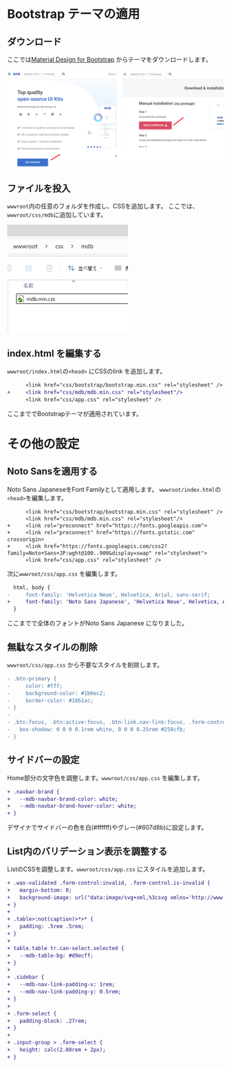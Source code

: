 # Bootstrap テーマの適用

## ダウンロード

ここでは[Material Design for Bootstrap](https://mdbootstrap.com/) からテーマをダウンロードします。

![image](images/material_download.png)

## ファイルを投入

`wwwroot`内の任意のフォルダを作成し、CSSを追加します。 ここでは、`wwwroot/css/mdb`に追加しています。

![image](images/material_folder.png)

## index.html を編集する

`wwwroot/index.html`の`<head>` にCSSのlink を追加します。

```diff
      <link href="css/bootstrap/bootstrap.min.css" rel="stylesheet" />
+     <link href="css/mdb/mdb.min.css" rel="stylesheet"/>
      <link href="css/app.css" rel="stylesheet" />
```

ここまででBootstrapテーマが適用されています。

# その他の設定

## Noto Sansを適用する

Noto Sans JapaneseをFont Familyとして適用します。 `wwwroot/index.html`の`<head>`を編集します。

```
      <link href="css/bootstrap/bootstrap.min.css" rel="stylesheet" />
      <link href="css/mdb/mdb.min.css" rel="stylesheet"/>
+     <link rel="preconnect" href="https://fonts.googleapis.com">
+     <link rel="preconnect" href="https://fonts.gstatic.com" crossorigin>
+     <link href="https://fonts.googleapis.com/css2?family=Noto+Sans+JP:wght@100..900&display=swap" rel="stylesheet">
      <link href="css/app.css" rel="stylesheet" />
```

次に`wwwroot/css/app.css` を編集します。

```diff
  html, body {
-     font-family: 'Helvetica Neue', Helvetica, Arial, sans-serif;
+     font-family: 'Noto Sans Japanese', 'Helvetica Neue', Helvetica, Arial, sans-serif;
  }
```

ここまでで全体のフォントがNoto Sans Japanese になりました。

## 無駄なスタイルの削除

`wwwroot/css/app.css` から不要なスタイルを削除します。

```diff
- .btn-primary {
-     color: #fff;
-     background-color: #1b6ec2;
-     border-color: #1861ac;
- } 
- 
- .btn:focus, .btn:active:focus, .btn-link.nav-link:focus, .form-control:focus, .form-check-input:focus {
-   box-shadow: 0 0 0 0.1rem white, 0 0 0 0.25rem #258cfb;
- }
```

## サイドバーの設定

Home部分の文字色を調整します。`wwwroot/css/app.css` を編集します。

```diff
+ .navbar-brand {
+   --mdb-navbar-brand-color: white;
+   --mdb-navbar-brand-hover-color: white;
+ }
```

デザイナでサイドバーの色を白(#ffffff)やグレー(#607d8b)に設定します。

## List内のバリデーション表示を調整する

ListのCSSを調整します。`wwwroot/css/app.css` にスタイルを追加します。

```diff
+ .was-validated .form-control:invalid, .form-control.is-invalid {
+   margin-bottom: 0;
+   background-image: url("data:image/svg+xml,%3csvg xmlns='http://www.w3.org/2000/svg' viewBox='0 0 12 12' width='12' height='12' fill='none' stroke='%23dc4c64'%3e%3ccircle cx='6' cy='6' r='4.5'/%3e%3cpath stroke-linejoin='round' d='M5.8 3.6h.4L6 6.5z'/%3e%3ccircle cx='6' cy='8.2' r='.6' fill='%23dc4c64' stroke='none'/%3e%3c/svg%3e");
+ }
+ 
+ .table>:not(caption)>*>* {
+   padding: .5rem .5rem;
+ }
+ 
+ table.table tr.can-select.selected {
+   --mdb-table-bg: #d9ecff;
+ }
+
+ .sidebar {
+   --mdb-nav-link-padding-x: 1rem;
+   --mdb-nav-link-padding-y: 0.5rem;
+ }
+
+ .form-select {
+   padding-block: .27rem;
+ }
+
+ .input-group > .form-select {
+   height: calc(2.08rem + 2px);
+ }
```

